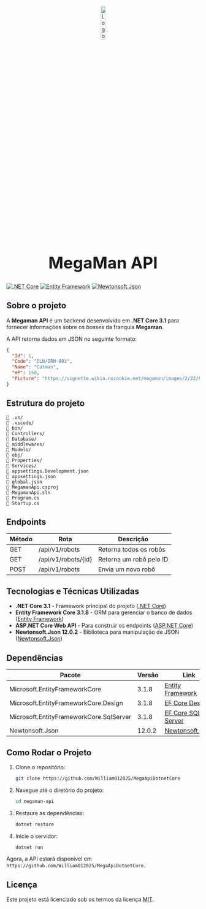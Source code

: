 <p align="center">
  <img src="./_docs/assets/icon.png" alt="Logo do Projeto" width="15%">
</p>

<h1 align="center" style="font-size: 42px;"><b>MegaMan API</b></h1>


          
[![.NET Core](https://img.shields.io/badge/.NET%20Core-3.1-blue)](https://dotnet.microsoft.com/en-us/)
[![Entity Framework](https://img.shields.io/badge/Entity%20Framework-3.1.8-green)](https://docs.microsoft.com/en-us/ef/)
[![Newtonsoft.Json](https://img.shields.io/badge/Newtonsoft.Json-12.0.2-orange)](https://www.newtonsoft.com/json)
        </td>
    </tr>
</table>

## Sobre o projeto

A **Megaman API** é um backend desenvolvido em **.NET Core 3.1** para fornecer informações sobre os *bosses* da franquia **Megaman**.

A API retorna dados em JSON no seguinte formato:

```json
{
  "Id": 1,
  "Code": "DLN/DRN-003",
  "Name": "Cutman",
  "HP": 150,
  "Picture": "https://vignette.wikia.nocookie.net/megaman/images/2/22/Cutman.png"
}
```

## Estrutura do projeto

```
📁 .vs/
📁 .vscode/
📁 bin/
📁 Controllers/
📁 Database/
📁 middlewares/
📁 Models/
📁 obj/
📁 Properties/
📁 Services/
📄 appsettings.Development.json
📄 appsettings.json
📄 global.json
📄 MegamanApi.csproj
📄 MegamanApi.sln
📄 Program.cs
📄 Startup.cs
```

## Endpoints

| Método | Rota                 | Descrição                         |
|--------|----------------------|---------------------------------|
| GET    | /api/v1/robots       | Retorna todos os robôs        |
| GET    | /api/v1/robots/{id}  | Retorna um robô pelo ID       |
| POST   | /api/v1/robots       | Envia um novo robô            |

## Tecnologias e Técnicas Utilizadas

- **.NET Core 3.1** - Framework principal do projeto ([.NET Core](https://dotnet.microsoft.com/en-us/))
- **Entity Framework Core 3.1.8** - ORM para gerenciar o banco de dados ([Entity Framework](https://docs.microsoft.com/en-us/ef/))
- **ASP.NET Core Web API** - Para construir os endpoints ([ASP.NET Core](https://dotnet.microsoft.com/en-us/apps/aspnet))
- **Newtonsoft.Json 12.0.2** - Biblioteca para manipulação de JSON ([Newtonsoft.Json](https://www.newtonsoft.com/json))

## Dependências

| Pacote | Versão | Link |
|--------|--------|------|
| Microsoft.EntityFrameworkCore | 3.1.8 | [Entity Framework](https://www.nuget.org/packages/Microsoft.EntityFrameworkCore/3.1.8) |
| Microsoft.EntityFrameworkCore.Design | 3.1.8 | [EF Core Design](https://www.nuget.org/packages/Microsoft.EntityFrameworkCore.Design/3.1.8) |
| Microsoft.EntityFrameworkCore.SqlServer | 3.1.8 | [EF Core SQL Server](https://www.nuget.org/packages/Microsoft.EntityFrameworkCore.SqlServer/3.1.8) |
| Newtonsoft.Json | 12.0.2 | [Newtonsoft.Json](https://www.nuget.org/packages/Newtonsoft.Json/12.0.2) |

## Como Rodar o Projeto

1. Clone o repositório:
   ```sh
   git clone https://github.com/William012025/MegaApiDotnetCore
   ```
2. Navegue até o diretório do projeto:
   ```sh
   cd megaman-api
   ```
3. Restaure as dependências:
   ```sh
   dotnet restore
   ```
4. Inicie o servidor:
   ```sh
   dotnet run
   ```

Agora, a API estará disponível em `https://github.com/William012025/MegaApiDotnetCore`.

## Licença

Este projeto está licenciado sob os termos da licença [MIT](LICENSE).





